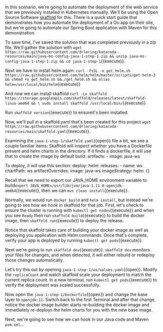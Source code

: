 In this scenario, we're going to automate the deployment of the web service that we previously installed in Kubernetes manually.  We'll be using the Open Source Software [skaffold](https://skaffold.dev) for this.  There is a quick start guide that demonstrates how you automate the deployment of a Go app on their site, but we're going to automate our Spring Boot application with Maven for this demonstration.

To save time, I've saved the solution that was completed previously in a zip file.  We'll gather the solution with `wget https://raw.githubusercontent.com/drloring/katacoda-resources/main/java-ms-config-java-1-step-1.zip && unzip java-ms-config-java-1-step-1.zip && cd java-1-step-1`{{execute}}.

Next we have to install helm again:
`curl -fsSL -o get_helm.sh https://raw.githubusercontent.com/helm/helm/master/scripts/get-helm-3 && chmod +x get_helm.sh &&./get_helm.sh && alias helm=/usr/local/bin/helm`{{execute}}
  
And now we can install skaffold `curl -Lo skaffold https://storage.googleapis.com/skaffold/releases/latest/skaffold-linux-amd64 && \
sudo install skaffold /usr/local/bin/`{{execute}}

Run `skaffold version`{{execute}} to ensureit's been installed.

Now, we'll pull in a skaffold.yaml that's been created for this project `wget https://raw.githubusercontent.com/drloring/katacoda-resources/main/skaffold.yaml`{{execute}}.

Examining the `java-1-step-1/skaffold.yaml`{{open}} file a bit, we see a couple familiar items:
Skaffold will inspect whether you have a Dockerfile present and helm charts in the directory.  If it finds a dockerfile, it will use that to create the image by default
  build:
      artifacts:
        - image: java-ws 

To deploy, it will use this section:
  deploy:
    helm:
      releases:
      - name: ws
      chartPath: ws
        artifactOverrides:
          image: java-ws 
        imageStrategy:
          helm: {}

Recall that we need to export our JAVA_HOME environment variable to build`export JAVA_HOME=/usr/lib/jvm/java-1.11.0-openjdk-amd64`{{execute}}, then we can `mvn clean install`{{execute}}.

Normally, we would run `docker build` and `helm install`, but instead we're going to see how we hook in skaffold for that job.  First, let's check to ensure the cluster is running with `kubectl get nodes`{{execute}} and when you see `Ready` then run `skaffold build`{{execute}} to build the docker image, then `skaffold run`{{execute}} to deploy the release.

Notice that skaffold takes care of building your docker image as well as deploying you application with Helm commands.  Once that's complete, verify your app is deployed by running `kubectl get pods`{{execute}}.

Next we're going to run `skaffold dev`{{execute}}.  `skaffold dev` monitors your files for changes, and when detected, it will either rebuild or redeploy those changes automatically.

Let's try this out by opening `java-1-step-1/ws/values.yaml`{{open}}.  Modify the `replicaCount` and watch skaffold scale your deployment to match the current replica count.  In a new terminal, run `kubectl get pods`{{execute}} to verify the deployment was scaled successfully.

Now open the `java-1-step-1/Dockerfile`{{open}} and change the base layer to `openjdk:11`.  Switch back to the first Terminal and after that change, notice the docker image builder starts re-building the docker image and immediately re-deploys the helm charts for you with the new base image.

Next, we're going to see how we can hook in our Java code and Maven `pom.xml`...
